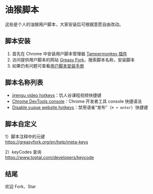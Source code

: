 # 油猴脚本
这些是个人的油猴用户脚本，大家安装后可根据意愿自由改动。

## 脚本安装
1. 首先在 Chrome 中安装用户脚本管理器 [Tampermonkey 插件](https://chrome.google.com/webstore/detail/tampermonkey/dhdgffkkebhmkfjojejmpbldmpobfkfo)
2. 访问提供用户脚本的网站 [Greasy Fork](https://greasyfork.org/en)，搜索脚本名称，安装脚本
3. 如果仍有问题可查看[用户脚本安装手册](https://greasyfork.org/zh-CN/help/installing-user-scripts?locale_override=1)

## 脚本名称列表
- [jirengu video hotkeys](https://greasyfork.org/en/scripts/454346-jirengu-video-hotkeys)：饥人谷课程视频快捷键
- [Chrome DevTools console](https://greasyfork.org/en/scripts/456446-chrome-devtools-console)：Chrome 开发者工具 console 快捷语法
- [Disable yuque website hotkeys](https://greasyfork.org/en/scripts/454229-disable-yuque-website-hotkeys)：禁用语雀“发布”（`⌘ + enter`）快捷键

## 脚本自定义
1）脚本注释中的元键  
https://greasyfork.org/en/help/meta-keys

2）keyCodes 查询  
https://www.toptal.com/developers/keycode

## 结尾
欢迎 Fork、Star